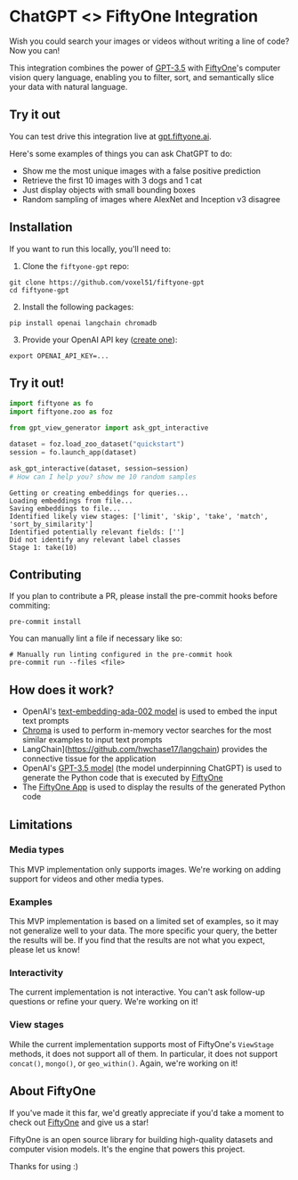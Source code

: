 # ChatGPT <> FiftyOne Integration

Wish you could search your images or videos without writing a line of code? Now
you can!

This integration combines the power of
[GPT-3.5](https://platform.openai.com/docs/models/gpt-3-5) with
[FiftyOne](https://github.com/voxel51/fiftyone)'s computer vision query
language, enabling you to filter, sort, and semantically slice your data with
natural language.

## Try it out

You can test drive this integration live at
[gpt.fiftyone.ai](https://gpt.fiftyone.ai).

Here's some examples of things you can ask ChatGPT to do:

- Show me the most unique images with a false positive prediction
- Retrieve the first 10 images with 3 dogs and 1 cat
- Just display objects with small bounding boxes
- Random sampling of images where AlexNet and Inception v3 disagree

## Installation

If you want to run this locally, you'll need to:

1. Clone the `fiftyone-gpt` repo:

```shell
git clone https://github.com/voxel51/fiftyone-gpt
cd fiftyone-gpt
```

2. Install the following packages:

```shell
pip install openai langchain chromadb
```

3. Provide your OpenAI API key
   ([create one](https://platform.openai.com/account/api-keys)):

```shell
export OPENAI_API_KEY=...
```

## Try it out!

```py
import fiftyone as fo
import fiftyone.zoo as foz

from gpt_view_generator import ask_gpt_interactive

dataset = foz.load_zoo_dataset("quickstart")
session = fo.launch_app(dataset)
```

```py
ask_gpt_interactive(dataset, session=session)
# How can I help you? show me 10 random samples
```

```
Getting or creating embeddings for queries...
Loading embeddings from file...
Saving embeddings to file...
Identified likely view stages: ['limit', 'skip', 'take', 'match', 'sort_by_similarity']
Identified potentially relevant fields: ['']
Did not identify any relevant label classes
Stage 1: take(10)
```

## Contributing

If you plan to contribute a PR, please install the pre-commit hooks before
commiting:

```shell
pre-commit install
```

You can manually lint a file if necessary like so:

```shell
# Manually run linting configured in the pre-commit hook
pre-commit run --files <file>
````

## How does it work?

-   OpenAI's
    [text-embedding-ada-002 model](https://platform.openai.com/docs/guides/embeddings/embedding-models)
    is used to embed the input text prompts
-   [Chroma](https://www.trychroma.com) is used to perform in-memory vector
    searches for the most similar examples to input text prompts
-   LangChain](https://github.com/hwchase17/langchain) provides the connective
    tissue for the application
-   OpenAI's [GPT-3.5 model](https://platform.openai.com/docs/models/gpt-3-5)
    (the model underpinning ChatGPT) is used to generate the Python code that
    is executed by [FiftyOne](https://github.com/voxel51/fiftyone)
-   The [FiftyOne App](https://docs.voxel51.com/user_guide/app.html) is used to
    display the results of the generated Python code

## Limitations

### Media types

This MVP implementation only supports images. We're working on adding support
for videos and other media types.

### Examples

This MVP implementation is based on a limited set of examples, so it may not
generalize well to your data. The more specific your query, the better the
results will be. If you find that the results are not what you expect, please
let us know!

### Interactivity

The current implementation is not interactive. You can't ask follow-up
questions or refine your query. We're working on it!

### View stages

While the current implementation supports most of FiftyOne's `ViewStage`
methods, it does not support all of them. In particular, it does not support
`concat()`, `mongo()`, or `geo_within()`. Again, we're working on it!

## About FiftyOne

If you've made it this far, we'd greatly appreciate if you'd take a moment to
check out [FiftyOne](https://github.com/voxel51/fiftyone) and give us a star!

FiftyOne is an open source library for building high-quality datasets and
computer vision models. It's the engine that powers this project.

Thanks for using :)
